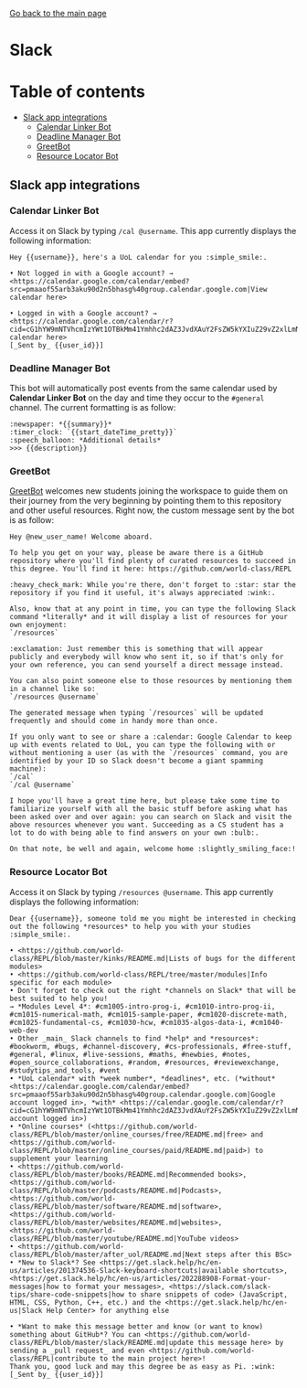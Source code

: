 [Go back to the main page](https://github.com/world-class/REPL)

# Slack
# Table of contents
<!-- vim-markdown-toc GFM -->

* [Slack app integrations](#slack-app-integrations)
    * [Calendar Linker Bot](#calendar-linker-bot)
    * [Deadline Manager Bot](#deadline-manager-bot)
    * [GreetBot](#greetbot)
    * [Resource Locator Bot](#resource-locator-bot)

<!-- vim-markdown-toc -->

## Slack app integrations
### Calendar Linker Bot
Access it on Slack by typing `/cal @username`. This app currently displays the following information:
```
Hey {{username}}, here's a UoL calendar for you :simple_smile:.

• Not logged in with a Google account? → <https://calendar.google.com/calendar/embed?src=pmaaof55arb3aku90d2n5bhasg%40group.calendar.google.com|View calendar here>

• Logged in with a Google account? → <https://calendar.google.com/calendar/r?cid=cG1hYW9mNTVhcmIzYWt1OTBkMm41Ymhhc2dAZ3JvdXAuY2FsZW5kYXIuZ29vZ2xlLmNvbQ|View calendar here>
[_Sent by_ {{user_id}}]
```

### Deadline Manager Bot
This bot will automatically post events from the same calendar used by **Calendar Linker Bot** on the day and time they occur to the `#general` channel. The current formatting is as follow:
```
:newspaper: *{{summary}}*
:timer_clock: `{{start_dateTime_pretty}}`
:speech_balloon: *Additional details*
>>> {{description}}
```

### GreetBot
[GreetBot](https://greet.bot/) welcomes new students joining the workspace to guide them on their journey from the very beginning by pointing them to this repository and other useful resources. Right now, the custom message sent by the bot is as follow:
```
Hey @new_user_name! Welcome aboard.

To help you get on your way, please be aware there is a GitHub repository where you'll find plenty of curated resources to succeed in this degree. You'll find it here: https://github.com/world-class/REPL

:heavy_check_mark: While you're there, don't forget to :star: star the repository if you find it useful, it's always appreciated :wink:.

Also, know that at any point in time, you can type the following Slack command *literally* and it will display a list of resources for your own enjoyment:
`/resources`

:exclamation: Just remember this is something that will appear publicly and everybody will know who sent it, so if that's only for your own reference, you can send yourself a direct message instead.

You can also point someone else to those resources by mentioning them in a channel like so:
`/resources @username`

The generated message when typing `/resources` will be updated frequently and should come in handy more than once.

If you only want to see or share a :calendar: Google Calendar to keep up with events related to UoL, you can type the following with or without mentioning a user (as with the `/resources` command, you are identified by your ID so Slack doesn't become a giant spamming machine):
`/cal`
`/cal @username`

I hope you'll have a great time here, but please take some time to familiarize yourself with all the basic stuff before asking what has been asked over and over again: you can search on Slack and visit the above resources whenever you want. Succeeding as a CS student has a lot to do with being able to find answers on your own :bulb:.

On that note, be well and again, welcome home :slightly_smiling_face:!
```

### Resource Locator Bot
Access it on Slack by typing `/resources @username`. This app currently displays the following information:

```
Dear {{username}}, someone told me you might be interested in checking out the following *resources* to help you with your studies :simple_smile:.

• <https://github.com/world-class/REPL/blob/master/kinks/README.md|Lists of bugs for the different modules>
• <https://github.com/world-class/REPL/tree/master/modules|Info specific for each module>
• Don't forget to check out the right *channels on Slack* that will be best suited to help you!
→ *Modules Level 4*: #cm1005-intro-prog-i, #cm1010-intro-prog-ii, #cm1015-numerical-math, #cm1015-sample-paper, #cm1020-discrete-math, #cm1025-fundamental-cs, #cm1030-hcw, #cm1035-algos-data-i, #cm1040-web-dev
• Other _main_ Slack channels to find *help* and *resources*: #bookworm, #bugs, #channel-discovery, #cs-professionals, #free-stuff, #general, #linux, #live-sessions, #maths, #newbies, #notes, #open_source_collaborations, #random, #resources, #reviewexchange, #studytips_and_tools, #vent
• *UoL calendar* with *week number*, *deadlines*, etc. (*without* <https://calendar.google.com/calendar/embed?src=pmaaof55arb3aku90d2n5bhasg%40group.calendar.google.com|Google account logged in>, *with* <https://calendar.google.com/calendar/r?cid=cG1hYW9mNTVhcmIzYWt1OTBkMm41Ymhhc2dAZ3JvdXAuY2FsZW5kYXIuZ29vZ2xlLmNvbQ|Google account logged in>)
• *Online courses* (<https://github.com/world-class/REPL/blob/master/online_courses/free/README.md|free> and <https://github.com/world-class/REPL/blob/master/online_courses/paid/README.md|paid>) to supplement your learning
• <https://github.com/world-class/REPL/blob/master/books/README.md|Recommended books>, <https://github.com/world-class/REPL/blob/master/podcasts/README.md|Podcasts>, <https://github.com/world-class/REPL/blob/master/software/README.md|software>, <https://github.com/world-class/REPL/blob/master/websites/README.md|websites>, <https://github.com/world-class/REPL/blob/master/youtube/README.md|YouTube videos>
• <https://github.com/world-class/REPL/blob/master/after_uol/README.md|Next steps after this BSc>
• *New to Slack*? See <https://get.slack.help/hc/en-us/articles/201374536-Slack-keyboard-shortcuts|available shortcuts>, <https://get.slack.help/hc/en-us/articles/202288908-Format-your-messages|how to format your messages>, <https://slack.com/slack-tips/share-code-snippets|how to share snippets of code> (JavaScript, HTML, CSS, Python, C++, etc.) and the <https://get.slack.help/hc/en-us|Slack Help Center> for anything else

• *Want to make this message better and know (or want to know) something about GitHub*? You can <https://github.com/world-class/REPL/blob/master/slack/README.md|update this message here> by sending a _pull request_ and even <https://github.com/world-class/REPL|contribute to the main project here>!
Thank you, good luck and may this degree be as easy as Pi. :wink:
[_Sent by_ {{user_id}}]
```
